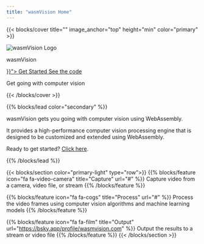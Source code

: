 ```yaml
---
title: "wasmVision Home"
---
```


{{< blocks/cover title="" image_anchor="top" height="min" color="primary" >}}

![wasmVision Logo](images/wasmvision-logo-icon-transparent.png)

<p class="display-1 mt-0 mt-md-5 pb-4">wasmVision</p>

<div class="mx-auto">
	<a class="btn btn-lg btn-primary mr-3 mb-4" href="{{< relref "/getting-started" >}}">
		Get Started <i class="fas fa-arrow-alt-circle-right ml-2"></i>
	</a>
	<a class="btn btn-lg btn-secondary mr-3 mb-4" href="https://github.com/wasmvision/wasmvision">
		See the code <i class="fab fa-github ml-2 "></i>
	</a>
	<p class="h2 mt-5">Get going with computer vision</p>
</div>
{{< /blocks/cover >}}

{{% blocks/lead color="secondary" %}}

wasmVision gets you going with computer vision using WebAssembly.

It provides a high-performance computer vision processing engine that is designed to be customized and extended using WebAssembly.

Ready to get started? [Click here](getting-started).

{{% /blocks/lead %}}

{{< blocks/section color="primary-light" type="row">}}
{{% blocks/feature icon="fa fa-video-camera" title="Capture" url="#" %}}
    Capture video from a camera, video file, or stream
{{% /blocks/feature %}}

{{% blocks/feature icon="fa fa-cogs" title="Process" url="#" %}}
    Process the video frames using computer vision
    algorithms and machine learning models
{{% /blocks/feature %}}

{{% blocks/feature icon="fa fa-film" title="Output" url="https://bsky.app/profile/wasmvision.com" %}}
    Output the results to a stream or video file
{{% /blocks/feature %}}
{{< /blocks/section >}}
